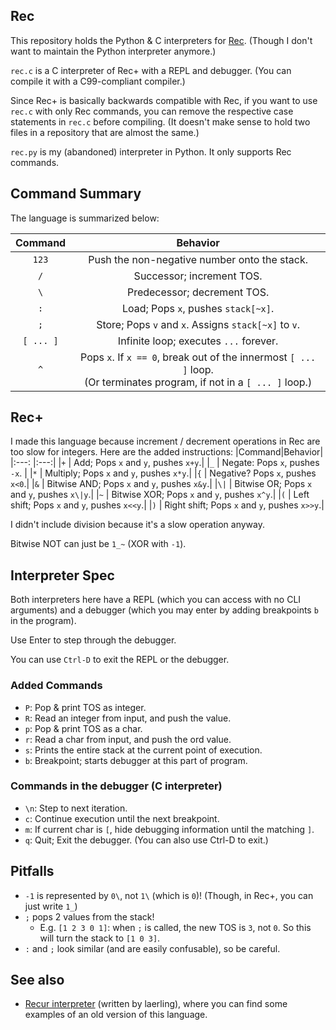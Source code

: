 ## Rec
This repository holds the Python & C interpreters for [Rec](https://esolangs.org/wiki/Rec). (Though I don't want to maintain the Python interpreter anymore.)

`rec.c` is a C interpreter of Rec+ with a REPL and debugger. (You can compile it with a C99-compliant compiler.)

Since Rec+ is basically backwards compatible with Rec, if you want to use `rec.c` with only Rec commands, you can remove the respective case statements in `rec.c` before compiling. (It doesn't make sense to hold two files in a repository that are almost the same.)

`rec.py` is my (abandoned) interpreter in Python. It only supports Rec commands.

## Command Summary
The language is summarized below:

|Command|Behavior|
|:--:| :--:|
|`123`| Push the non-negative number onto the stack.|
|`/`| Successor; increment TOS. |
|`\`| Predecessor; decrement TOS.|
|`:`| Load; Pops `x`, pushes `stack[~x]`. |
|`;`| Store; Pops `v` and `x`. Assigns `stack[~x]` to `v`.|
|`[ ... ]`| Infinite loop; executes <code>...</code> forever. |
|`^`| Pops `x`. If `x == 0`, break out of the innermost `[ ... ]` loop. <br>(Or terminates program, if not in a `[ ... ]` loop.) |

## Rec+
I made this language because increment / decrement operations in Rec are too slow for integers. Here are the added instructions:
|Command|Behavior|
|:---:  |:---:|
|`+`    | Add; Pops `x` and `y`, pushes `x+y`.|
|`_`    | Negate: Pops `x`, pushes `-x`. |
|`*`    | Multiply; Pops `x` and `y`, pushes `x*y`.|
|`{`    | Negative? Pops `x`, pushes `x<0`.|
|`&`    | Bitwise AND; Pops `x` and `y`, pushes `x&y`.|
|`\|`    | Bitwise OR; Pops `x` and `y`, pushes `x\|y`.|
|`~`    | Bitwise XOR; Pops `x` and `y`, pushes `x^y`.|
|`(`    | Left shift; Pops `x` and `y`, pushes `x<<y`.|
|`)`    | Right shift; Pops `x` and `y`, pushes `x>>y`.|

I didn't include division because it's a slow operation anyway.

Bitwise NOT can just be `1_~` (XOR with `-1`).

## Interpreter Spec
Both interpreters here have a REPL (which you can access with no CLI arguments) and a debugger (which you may enter by adding breakpoints `b` in the program).

Use Enter to step through the debugger.

You can use <code>Ctrl-D</code> to exit the REPL or the debugger.

### Added Commands
* `P`: Pop & print TOS as integer.
* `R`: Read an integer from input, and push the value.
* `p`: Pop & print TOS as a char.
* `r`: Read a char from input, and push the ord value.
* `s`: Prints the entire stack at the current point of execution.
* `b`: Breakpoint; starts debugger at this part of program.

### Commands in the debugger (C interpreter)
* `\n`: Step to next iteration.
* `c`: Continue execution until the next breakpoint.
* `m`: If current char is `[`, hide debugging information until the matching `]`.
* `q`: Quit; Exit the debugger. (You can also use Ctrl-D to exit.)

## Pitfalls
* `-1` is represented by `0\`, not `1\` (which is `0`)! (Though, in Rec+, you can just write `1_`)
* `;` pops 2 values from the stack!
  * E.g. `[1 2 3 0 1]`: when `;` is called, the new TOS is `3`, not `0`. So this will turn the stack to `[1 0 3]`.
* `:` and `;` look similar (and are easily confusable), so be careful.

## See also
* [Recur interpreter](https://github.com/laerling/recur/) (written by laerling), where you can find some examples of an old version of this language.
